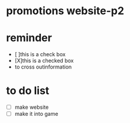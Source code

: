 # promotions website-p2


# reminder
- [ ]this is a check box
- [X]this is a checked box
- <del></del> to cross outinformation

# to do list 
- [ ] make website 
- [ ] make it into game
